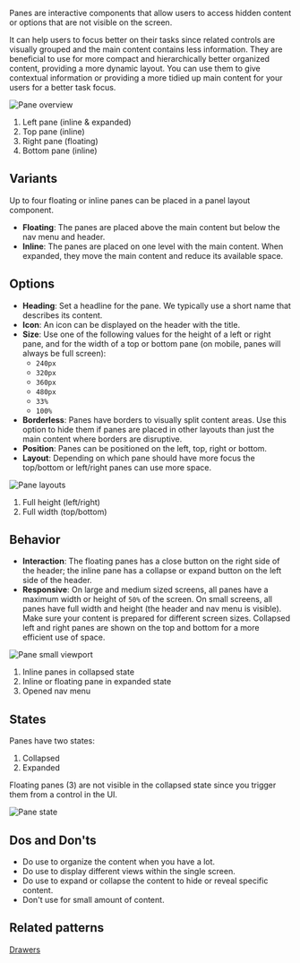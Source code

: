 Panes are interactive components that allow users to access hidden content or options that are not visible on the screen. 

It can help users to focus better on their tasks since related controls are visually grouped and the main content contains less information. They are beneficial to use for more compact and hierarchically better organized content, providing a more dynamic layout. You can use them to give contextual information or providing a more tidied up main content for your users for a better task focus.

![Pane overview](https://www.figma.com/file/wEptRgAezDU1z80Cn3eZ0o/iX-Pattern-Illustrations?type=design&node-id=1680-22044&mode=design&t=iP7h44Wf17P209P7-4)

1. Left pane (inline & expanded)
2. Top pane (inline)
3. Right pane (floating)
4. Bottom pane (inline)

## Variants
Up to four floating or inline panes can be placed in a panel layout component.

- **Floating**: The panes are placed above the main content but below the nav menu and header.
- **Inline**: The panes are placed on one level with the main content. When expanded, they move the main content and reduce its available space.

## Options

- **Heading**: Set a headline for the pane. We typically use a short name that describes its content.
- **Icon**: An icon can be displayed on the header with the title.
- **Size**: Use one of the following values for the height of a left or right pane, and for the width of a top or bottom pane (on mobile, panes will always be full screen):
	- `240px`
	- `320px`
	- `360px`
	- `480px`
	- `33%`
	- `100%`
- **Borderless**: Panes have borders to visually split content areas. Use this option to hide them if panes are placed in other layouts than just the main content where borders are disruptive.
- **Position**: Panes can be positioned on the left, top, right or bottom.
- **Layout**: Depending on which pane should have more focus the top/bottom or left/right panes can use more space.

![Pane layouts](https://www.figma.com/file/wEptRgAezDU1z80Cn3eZ0o/iX-Pattern-Illustrations?type=design&node-id=1681-28910&mode=design&t=iP7h44Wf17P209P7-4)

1. Full height (left/right)
2. Full width (top/bottom)

## Behavior 

- **Interaction**: The floating panes has a close button on the right side of the header; the inline pane has a collapse or expand button on the left side of the header.
- **Responsive**: On large and medium sized screens, all panes have a maximum width or height of `50%` of the screen. On small screens, all panes have full width and height (the header and nav menu is visible). Make sure your content is prepared for different screen sizes. Collapsed left and right panes are shown on the top and bottom for a more efficient use of space.

![Pane small viewport](https://www.figma.com/file/wEptRgAezDU1z80Cn3eZ0o/iX-Pattern-Illustrations?type=design&node-id=1680-26548&mode=design&t=iP7h44Wf17P209P7-4)

1. Inline panes in collapsed state
2. Inline or floating pane in expanded state
3. Opened nav menu

## States

Panes have two states: 
1. Collapsed
2. Expanded

Floating panes (3) are not visible in the collapsed state since you trigger them from a control in the UI.

![Pane state](https://www.figma.com/file/wEptRgAezDU1z80Cn3eZ0o/iX-Pattern-Illustrations?type=design&node-id=1681-28456&mode=design&t=iP7h44Wf17P209P7-4)

## Dos and Don'ts

- Do use to organize the content when you have a lot. 
- Do use to display different views within the single screen. 
- Do use to expand or collapse the content to hide or reveal specific content. 
- Don't use for small amount of content.  

## Related patterns

[Drawers](./drawers.md)
